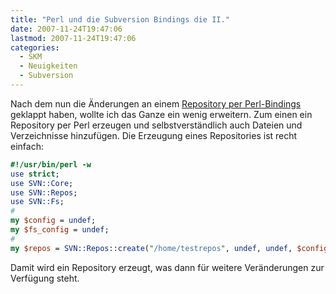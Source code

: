 ```yaml
---
title: "Perl und die Subversion Bindings die II."
date: 2007-11-24T19:47:06
lastmod: 2007-11-24T19:47:06
categories:
  - SKM
  - Neuigkeiten
  - Subversion
---
```

Nach dem nun die Änderungen an einem <a href="/blog/2007/10/12/perl-und-die-subversion-bindings.html"  title="Perl Bindings">Repository per Perl-Bindings</a> geklappt haben, wollte ich das Ganze ein wenig erweitern. Zum einen ein Repository per Perl erzeugen und selbstverständlich auch Dateien und Verzeichnisse hinzufügen. 
Die Erzeugung eines Repositories ist recht einfach:

```perl
#!/usr/bin/perl -w
use strict;
use SVN::Core;
use SVN::Repos;
use SVN::Fs;
#
my $config = undef;
my $fs_config = undef;
#
my $repos = SVN::Repos::create("/home/testrepos", undef, undef, $config, $fs_config);
```
Damit wird ein Repository erzeugt, was dann für weitere Veränderungen zur Verfügung steht.
